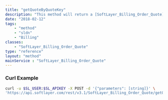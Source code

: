 ```yaml
---
title: "getQuoteByQuoteKey"
description: "This method will return a [SoftLayer_Billing_Order_Quote](/reference/datatypes/SoftLayer_Billing_Order_Quote) that is identified by the quote key specified. If you do not have access to the quote or it does not exist, an exception will be thrown indicating so. "
date: "2018-02-12"
tags:
    - "method"
    - "sldn"
    - "Billing"
classes:
    - "SoftLayer_Billing_Order_Quote"
type: "reference"
layout: "method"
mainService : "SoftLayer_Billing_Order_Quote"
---
```


### Curl Example
```bash
curl -u $SL_USER:$SL_APIKEY -X POST -d '{"parameters": [string]}' \
'https://api.softlayer.com/rest/v3.1/SoftLayer_Billing_Order_Quote/getQuoteByQuoteKey'
```
